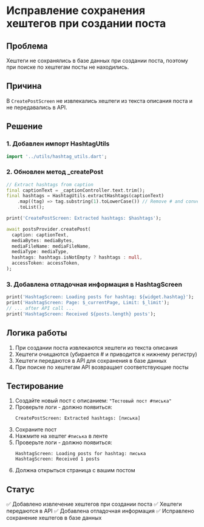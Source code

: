 # Исправление сохранения хештегов при создании поста

## Проблема
Хештеги не сохранялись в базе данных при создании поста, поэтому при поиске по хештегам посты не находились.

## Причина
В `CreatePostScreen` не извлекались хештеги из текста описания поста и не передавались в API.

## Решение

### 1. Добавлен импорт HashtagUtils
```dart
import '../utils/hashtag_utils.dart';
```

### 2. Обновлен метод _createPost
```dart
// Extract hashtags from caption
final captionText = _captionController.text.trim();
final hashtags = HashtagUtils.extractHashtags(captionText)
    .map((tag) => tag.substring(1).toLowerCase()) // Remove # and convert to lowercase
    .toList();

print('CreatePostScreen: Extracted hashtags: $hashtags');

await postsProvider.createPost(
  caption: captionText,
  mediaBytes: mediaBytes,
  mediaFileName: mediaFileName,
  mediaType: mediaType,
  hashtags: hashtags.isNotEmpty ? hashtags : null,
  accessToken: accessToken,
);
```

### 3. Добавлена отладочная информация в HashtagScreen
```dart
print('HashtagScreen: Loading posts for hashtag: ${widget.hashtag}');
print('HashtagScreen: Page: $_currentPage, Limit: $_limit');
// ... after API call ...
print('HashtagScreen: Received ${posts.length} posts');
```

## Логика работы
1. При создании поста извлекаются хештеги из текста описания
2. Хештеги очищаются (убирается # и приводится к нижнему регистру)
3. Хештеги передаются в API для сохранения в базе данных
4. При поиске по хештегам API возвращает соответствующие посты

## Тестирование
1. Создайте новый пост с описанием: `"Тестовый пост #писька"`
2. Проверьте логи - должно появиться:
   ```
   CreatePostScreen: Extracted hashtags: [писька]
   ```
3. Сохраните пост
4. Нажмите на хештег `#писька` в ленте
5. Проверьте логи - должно появиться:
   ```
   HashtagScreen: Loading posts for hashtag: писька
   HashtagScreen: Received 1 posts
   ```
6. Должна открыться страница с вашим постом

## Статус
✅ Добавлено извлечение хештегов при создании поста
✅ Хештеги передаются в API
✅ Добавлена отладочная информация
✅ Исправлено сохранение хештегов в базе данных
